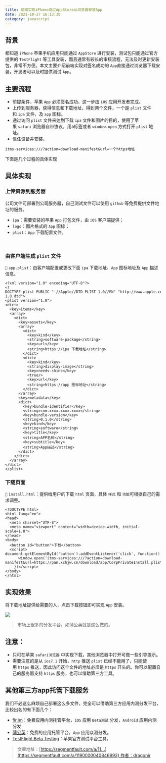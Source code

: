 ```yaml
---
title: 前端实现iPhone绕过AppStore从浏览器安装App
date: 2021-10-27 16:13:30
category: javascript
---
```

## 背景

都知道 `iPhone` 苹果手机应用只能通过 `AppStore` 进行安装，测试包只能通过官方提供的 `TestFlight` 等工具安装，而且通常有较长的审核流程，无法及时更新安装包，非常不方便。本文主要介绍前端实现对签名成功的 `App`直接通过浏览器下载安装，开发者可以及时提供测试 `App`。

## 主要流程

*   前提条件，苹果 `App` 必须签名成功，这一步由 `iOS` 应用开发者完成。
*   上传到服务器，获得信息和下载地址，得到两个文件，一个是 `plist` 文件和 `ipa` 文件，及 `app` 图标。
*   通过访问 `plist` 文件来达到下载 `ipa` 文件和图片的目的，使用了苹果 `safari` 浏览器自带协议，用a标签或者 `window.open` 方式打开 `plist` 地址。
*   信任设备并安装。

```itms-services:///?action=download-manifest&url=一个https地址```

下面是几个过程的具体实现

## 具体实现

### 上传资源到服务器

公司文件可部署到公司服务器，自己测试文件可以使用 `github` 等免费提供文件地址的服务。

*   `ipa`：需要安装的苹果 `App` 打包文件，由 `iOS` 客户端提供；
*   `logo`：图片格式的 `App` 图标；
*   `plist`：`App` 下载配置文件。

<br/>

### 由客户端生成 `plist` 文件

`📃` `app.plist`：由客户端配置或更改下面 `ipa` 下载地址、`App` 图标地址及 `App` 描述信息。

```
<?xml version="1.0" encoding="UTF-8"?>
<! DOCTYPE plist PUBLIC "-//Apple//DTD PLIST 1.0//EN" "http://www.apple.com/DTDs/PropertyList-1.0.dtd">
<plist version="1.0">
<dict>
  <key>items</key>
  <array>
    <dict>
      <key>assets</key>
      <array>
        <dict>
          <key>kind</key>
          <string>software-package</string>
          <key>url</key>
          <string>https://ipa 下载地址</string>
        </dict>
        <dict>
          <key>kind</key>
          <string>display-image</string>
          <key>needs-shine</key>
          <true/>
          <key>url</key>
          <string>https://app 图标地址</string>
        </dict>
      </array>
      <key>metadata</key>
      <dict>
        <key>bundle-identifier</key>
        <string>com.xxxx.xxxx.xxxx</string>
        <key>bundle-version</key>
        <string>0.1.0</string>
        <key>kind</key>
        <string>software</string>
        <key>title</key>
        <string>APP名称</string>
        <key>subtitle</key>
        <string>App描述</string>
      </dict>
    </dict>
  </array>
</dict>
</plist>
```

### 下载页面

`📃` `install.html`：提供给用户的下载 `html` 页面，具体 `样式` 和 `功能`可根据自己的需求调整。

```
<!DOCTYPE html>
<html lang="en">
<head>
  <meta charset="UTF-8">
  <meta name="viewport" content="width=device-width, initial-scale=1.0">
</head>
<body>
  <button id="button">下载</button>
  <script> document.getElementById('button').addEventListener('click', function() {
      window.open('itms-services:///?action=download-manifest&url=https://pan.xchjw.cn/download/app/CorpPrivateInstall.plist', '_self')
    })</script>
</body>
</html>
```

## 实现效果

将下载地址提供给需要的人，点击下载按钮即可实现 `App` 安装。

![](https://upload-images.jianshu.io/upload_images/10024246-c6136411cce93542.png?imageMogr2/auto-orient/strip%7CimageView2/2/w/1240)

> 市场上很多的分发平台，如蒲公英就是这么做的。

## 注意：

*   只可在苹果 `safari浏览器` 中实现下载，其他浏览器中打开可做一些引导提示。
*   需要注意的是从 `ios7.1` 开始，`http` 推送 `plist` 已经不能用了，只能使用 `https` 推送，因此访问这个文件的地址必须是 `https` 开头的。你可以配置自己的服务器支持 `https` 服务，也可以借助第三方工具。

## 其他第三方app托管下载服务

我们不必这么麻烦自己部署这么多文件，完全可以借助第三方应用内测分发平台，比较出名的有下面几个：

*   [fir.im](https://www.betaqr.com/)：免费应用内测托管平台，`iOS` 应用 `Beta测试` 分发，`Android` 应用内测分发
*   [蒲公英](https://www.pgyer.com/)：免费的应用托管平台，`App` 应用众测分发。
*   [TestFlight Beta Testing](https://developer.apple.com/testflight/)：苹果官方测试平台工具。

> 文章地址：[https://segmentfault.com/a/11...](https://segmentfault.com/a/1190000040846993) 作者：dragonir
